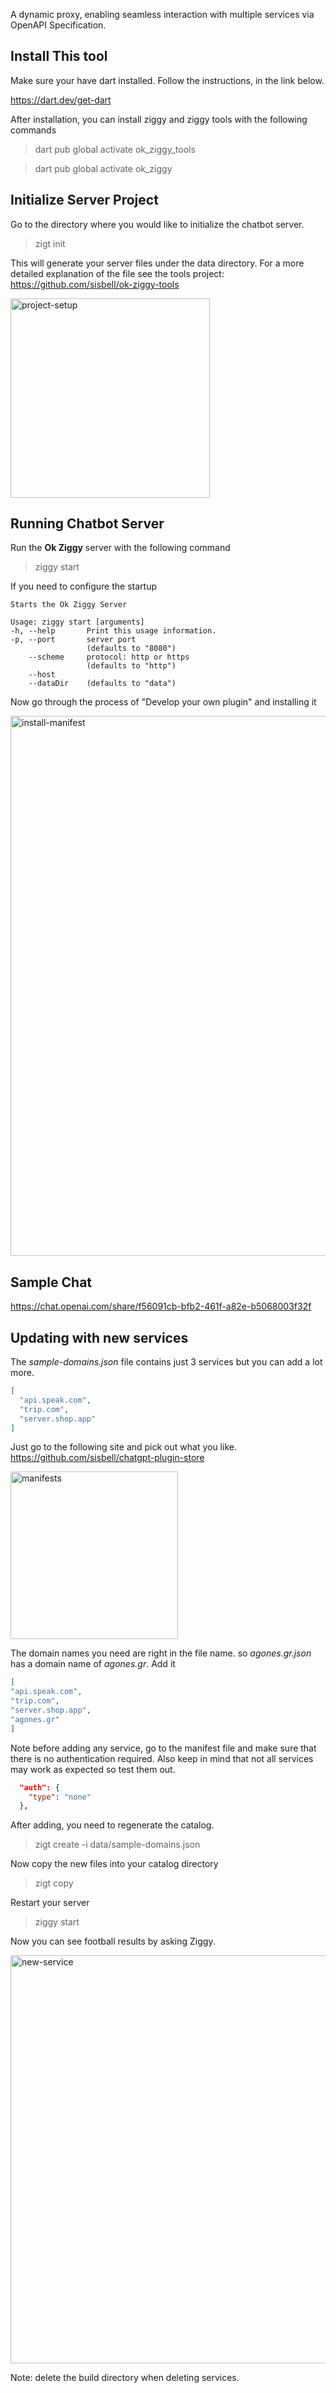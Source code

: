 A dynamic proxy, enabling seamless interaction with multiple services via 
OpenAPI Specification.


## Install This tool
Make sure your have dart installed. Follow the instructions, in the link below.

https://dart.dev/get-dart

After installation, you can install ziggy and ziggy tools with the following commands

> dart pub global activate ok_ziggy_tools

> dart pub global activate ok_ziggy

## Initialize Server Project
Go to the directory where you would like to initialize the chatbot server.

> zigt init

This will generate your server files under the data directory. For a more detailed
explanation of the file see the tools project: https://github.com/sisbell/ok-ziggy-tools

<img width="319" alt="project-setup" src="https://github.com/sisbell/ok-ziggy/assets/64116/af01316d-9f37-46f0-a1e4-1273be77152e">

## Running Chatbot Server
Run the **Ok Ziggy** server with the following command

> ziggy start

If you need to configure the startup

```
Starts the Ok Ziggy Server

Usage: ziggy start [arguments]
-h, --help       Print this usage information.
-p, --port       server port
                 (defaults to "8080")
    --scheme     protocol: http or https
                 (defaults to "http")
    --host       
    --dataDir    (defaults to "data")
```

Now go through the process of "Develop your own plugin" and installing it

<img width="864" alt="install-manifest" src="https://github.com/sisbell/ok-ziggy/assets/64116/bd8fadeb-7260-4afc-ac25-a3e539546cf6">

## Sample Chat
https://chat.openai.com/share/f56091cb-bfb2-461f-a82e-b5068003f32f


## Updating with new services
The _sample-domains.json_ file contains just 3 services but you can add a lot more.


```json
[
  "api.speak.com",
  "trip.com",
  "server.shop.app"
]
```
Just go to the following site and pick out what you like.
https://github.com/sisbell/chatgpt-plugin-store

<img width="268" alt="manifests" src="https://github.com/sisbell/ok-ziggy/assets/64116/0b57c884-ff49-416e-bb81-9526179ae198">

The domain names you need are right in the file name. so _agones.gr.json_ has a domain
name of *agones.gr*. Add it

```json
[
"api.speak.com",
"trip.com",
"server.shop.app",
"agones.gr"
]
```

Note before adding any service, go to the
manifest file and make sure that there is no authentication required. Also keep in
mind that not all services may work as expected so test them out.

```json
  "auth": {
    "type": "none"
  },
```
After adding, you need to regenerate the catalog.

> zigt create -i data/sample-domains.json

Now copy the new files into your catalog directory

> zigt copy

Restart your server

> ziggy start

Now you can see football results by asking Ziggy. 

<img width="653" alt="new-service" src="https://github.com/sisbell/ok-ziggy/assets/64116/9265a23f-68b9-480e-a464-840280d617ab">

Note: delete the build directory when deleting services.
